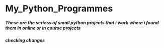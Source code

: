 # My_Python_Programmes

##### These are the seriess of small python projects that i work where i found them in online or in course projects

##### checking changes